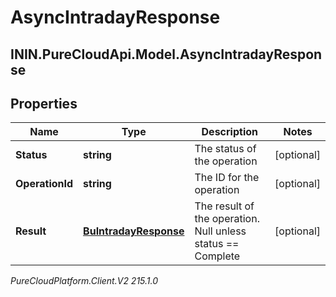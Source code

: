 # AsyncIntradayResponse

## ININ.PureCloudApi.Model.AsyncIntradayResponse

## Properties

|Name | Type | Description | Notes|
|------------ | ------------- | ------------- | -------------|
| **Status** | **string** | The status of the operation | [optional] |
| **OperationId** | **string** | The ID for the operation | [optional] |
| **Result** | [**BuIntradayResponse**](BuIntradayResponse) | The result of the operation.  Null unless status &#x3D;&#x3D; Complete | [optional] |



_PureCloudPlatform.Client.V2 215.1.0_
